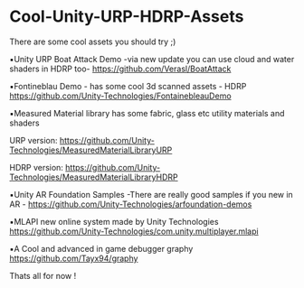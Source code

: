 # Cool-Unity-URP-HDRP-Assets
There are some cool assets you should try ;)

▪️Unity URP Boat Attack Demo -via new update you can use cloud and water shaders in HDRP too-
https://github.com/Verasl/BoatAttack

▪️Fontineblau Demo - has some cool 3d scanned assets - HDRP
https://github.com/Unity-Technologies/FontainebleauDemo

▪️Measured Material library has some fabric, glass etc utility materials and shaders

URP version: https://github.com/Unity-Technologies/MeasuredMaterialLibraryURP

HDRP version: https://github.com/Unity-Technologies/MeasuredMaterialLibraryHDRP

▪️Unity AR Foundation Samples -There are really good samples if you new in AR -
https://github.com/Unity-Technologies/arfoundation-demos

▪️MLAPI new online system made by Unity Technologies
https://github.com/Unity-Technologies/com.unity.multiplayer.mlapi

▪️A Cool and advanced in game debugger graphy
https://github.com/Tayx94/graphy

Thats all for now !
